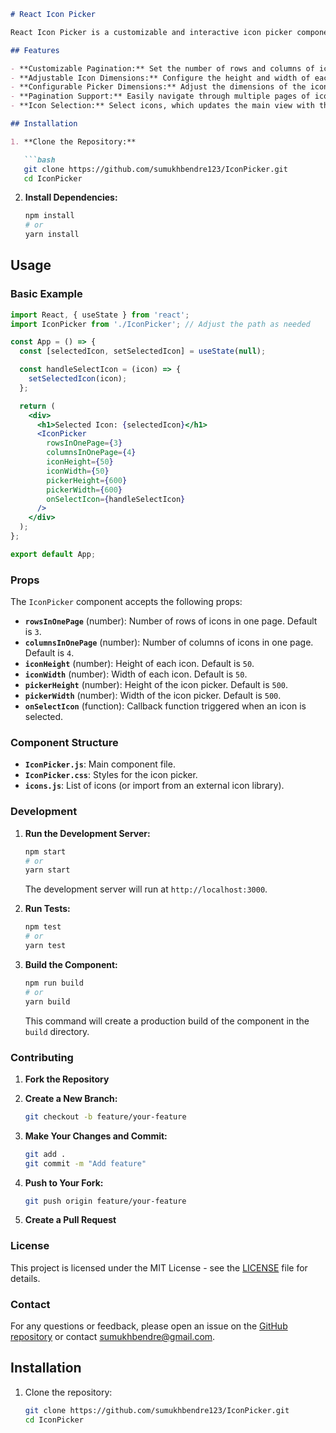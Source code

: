 
```markdown
# React Icon Picker

React Icon Picker is a customizable and interactive icon picker component for React applications. It allows users to browse and select icons from a paginated view, with adjustable dimensions and configurations. Perfect for integrating icon selection functionality into any React-based project.

## Features

- **Customizable Pagination:** Set the number of rows and columns of icons per page.
- **Adjustable Icon Dimensions:** Configure the height and width of each icon.
- **Configurable Picker Dimensions:** Adjust the dimensions of the icon picker with default values.
- **Pagination Support:** Easily navigate through multiple pages of icons.
- **Icon Selection:** Select icons, which updates the main view with the selected icon.

## Installation

1. **Clone the Repository:**

   ```bash
   git clone https://github.com/sumukhbendre123/IconPicker.git
   cd IconPicker
   ```

2. **Install Dependencies:**

   ```bash
   npm install
   # or
   yarn install
   ```

## Usage

### Basic Example

```jsx
import React, { useState } from 'react';
import IconPicker from './IconPicker'; // Adjust the path as needed

const App = () => {
  const [selectedIcon, setSelectedIcon] = useState(null);

  const handleSelectIcon = (icon) => {
    setSelectedIcon(icon);
  };

  return (
    <div>
      <h1>Selected Icon: {selectedIcon}</h1>
      <IconPicker
        rowsInOnePage={3}
        columnsInOnePage={4}
        iconHeight={50}
        iconWidth={50}
        pickerHeight={600}
        pickerWidth={600}
        onSelectIcon={handleSelectIcon}
      />
    </div>
  );
};

export default App;
```

### Props

The `IconPicker` component accepts the following props:

- **`rowsInOnePage`** (number): Number of rows of icons in one page. Default is `3`.
- **`columnsInOnePage`** (number): Number of columns of icons in one page. Default is `4`.
- **`iconHeight`** (number): Height of each icon. Default is `50`.
- **`iconWidth`** (number): Width of each icon. Default is `50`.
- **`pickerHeight`** (number): Height of the icon picker. Default is `500`.
- **`pickerWidth`** (number): Width of the icon picker. Default is `500`.
- **`onSelectIcon`** (function): Callback function triggered when an icon is selected.

### Component Structure

- **`IconPicker.js`**: Main component file.
- **`IconPicker.css`**: Styles for the icon picker.
- **`icons.js`**: List of icons (or import from an external icon library).

### Development

1. **Run the Development Server:**

   ```bash
   npm start
   # or
   yarn start
   ```

   The development server will run at `http://localhost:3000`.

2. **Run Tests:**

   ```bash
   npm test
   # or
   yarn test
   ```

3. **Build the Component:**

   ```bash
   npm run build
   # or
   yarn build
   ```

   This command will create a production build of the component in the `build` directory.

### Contributing

1. **Fork the Repository**
2. **Create a New Branch:**

   ```bash
   git checkout -b feature/your-feature
   ```

3. **Make Your Changes and Commit:**

   ```bash
   git add .
   git commit -m "Add feature"
   ```

4. **Push to Your Fork:**

   ```bash
   git push origin feature/your-feature
   ```

5. **Create a Pull Request**

### License

This project is licensed under the MIT License - see the [LICENSE](LICENSE) file for details.

### Contact

For any questions or feedback, please open an issue on the [GitHub repository](https://github.com/sumukhbendre123/IconPicker) or contact [sumukhbendre@gmail.com](mailto:sumukhbendre@gmail.com).


## Installation

1. Clone the repository:
   ```bash
   git clone https://github.com/sumukhbendre123/IconPicker.git
   cd IconPicker
